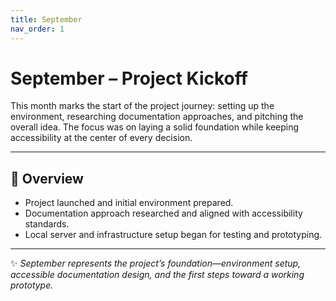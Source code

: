 ```yaml
---
title: September
nav_order: 1
---
```


# September – Project Kickoff

This month marks the start of the project journey: setting up the environment, researching documentation approaches, and pitching the overall idea. The focus was on laying a solid foundation while keeping accessibility at the center of every decision.

---

## 🌱 Overview
- Project launched and initial environment prepared.  
- Documentation approach researched and aligned with accessibility standards.  
- Local server and infrastructure setup began for testing and prototyping.  

---
✨ *September represents the project’s foundation—environment setup, accessible documentation design, and the first steps toward a working prototype.*

